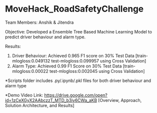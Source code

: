 # MoveHack_RoadSafetyChallenge
Team Members: Anshik & Jitendra

Objective:
Developed a Ensemble Tree Based Machine Learning Model to predict driver behaviour and alarm type.

Results:
1. Driver Behaviour: Achieved 0.965 F1 score on 30% Test Data [train-mlogloss:0.049132 test-mlogloss:0.099957 using Cross Validation]
2. Alarm Type: Achieved 0.99 F1 Score on 30% Test Data [train-mlogloss:0.00022	test-mlogloss:0.002045 using Cross Validation]

*Scripts folder includes .py/.ipynb/.pkl files for both driver behaviour and alarm type

*Demo Video Link: https://drive.google.com/open?id=1zCeXGyX2AAbczzT_MTD_b3iy6CWa_aKB [Overview, Approach, Solution Architecture, and Results] 
